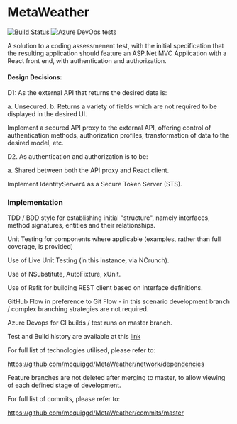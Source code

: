 ﻿# MetaWeather

[![Build Status](https://dev.azure.com/mcquiggd/MetaWeather/_apis/build/status/mcquiggd.MetaWeather?branchName=master)](https://dev.azure.com/mcquiggd/MetaWeather/_build/latest?definitionId=1&branchName=master)
![Azure DevOps tests](https://img.shields.io/azure-devops/tests/mcquiggd/MetaWeather/1)

A solution to a coding assessmenent test, with the initial specification that the resulting application should feature an ASP.Net MVC Application with a React front end, with authentication and authorization.

#### Design Decisions:

D1: As the external API that returns the desired data is:

a. Unsecured.
b. Returns a variety of fields which are not required to be displayed in the desired UI.

Implement a secured API proxy to the external API, offering control of authentication methods, authorization profiles, transformation of data to the desired model, etc. 

D2. As authentication and authorization is to be:

a. Shared between both the API proxy and React client.

Implement IdentityServer4 as a Secure Token Server (STS).


### Implementation


TDD / BDD style for establishing initial "structure", namely interfaces, method signatures, entities and their relationships.

Unit Testing for components where applicable (examples, rather than full coverage, is provided)

Use of Live Unit Testing (in this instance, via NCrunch).

Use of NSubstitute, AutoFixture, xUnit.

Use of Refit for building REST client based on interface definitions.

GitHub Flow in preference to Git Flow - in this scenario development branch / complex branching strategies are not required. 

Azure Devops for CI builds / test runs on master branch.

Test and Build history are available at this [link](https://dev.azure.com/mcquiggd/MetaWeather/_build?definitionId=1&_a=summary&view=ms.vss-pipelineanalytics-web.new-build-definition-pipeline-analytics-view-cardmetrics)

For full list of technologies utilised, please refer to: 

https://github.com/mcquiggd/MetaWeather/network/dependencies

Feature branches are not deleted after merging to master, to allow viewing of each defined stage of development.

For full list of commits, please refer to:

https://github.com/mcquiggd/MetaWeather/commits/master





